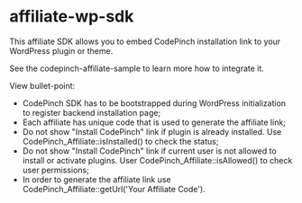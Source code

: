 # affiliate-wp-sdk
This affiliate SDK allows you to embed CodePinch installation link to your WordPress
plugin or theme.

See the codepinch-affiliate-sample to learn more how to integrate it.

View bullet-point:

- CodePinch SDK has to be bootstrapped during WordPress initialization to register backend installation page;
- Each affiliate has unique code that is used to generate the affiliate link;
- Do not show "Install CodePinch" link if plugin is already installed. Use  CodePinch_Affiliate::isInstalled() to check the status;
- Do not show "Install CodePinch" link if current user is not allowed to install or activate plugins. User CodePinch_Affiliate::isAllowed() to check user permissions;
- In order to generate the affiliate link use CodePinch_Affiliate::getUrl('Your Affiliate Code').
